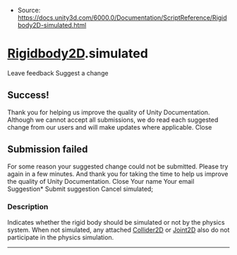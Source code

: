 * Source: https://docs.unity3d.com/6000.0/Documentation/ScriptReference/Rigidbody2D-simulated.html

#  [Rigidbody2D](https://docs.unity3d.com/6000.0/Documentation/ScriptReference/Rigidbody2D.html).simulated
Leave feedback
Suggest a change
## Success!
Thank you for helping us improve the quality of Unity Documentation. Although we cannot accept all submissions, we do read each suggested change from our users and will make updates where applicable.
Close
## Submission failed
For some reason your suggested change could not be submitted. Please <a>try again</a> in a few minutes. And thank you for taking the time to help us improve the quality of Unity Documentation.
Close
Your name Your email Suggestion* Submit suggestion
Cancel
simulated; 
### Description
Indicates whether the rigid body should be simulated or not by the physics system.
When not simulated, any attached [Collider2D](https://docs.unity3d.com/6000.0/Documentation/ScriptReference/Collider2D.html) or [Joint2D](https://docs.unity3d.com/6000.0/Documentation/ScriptReference/Joint2D.html) also do not participate in the physics simulation.
* * *
